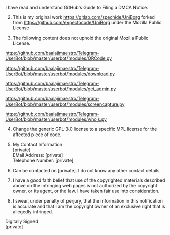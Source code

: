 I have read and understand GitHub's Guide to Filing a DMCA Notice.

2) This is my original work https://gitlab.com/spechide/UniBorg forked from https://github.com/expectocode/UniBorg under the Mozilla Public License

3) The following content does not uphold the original Mozilla Public License.

https://github.com/baalajimaestro/Telegram-UserBot/blob/master/userbot/modules/QRCode.py 

https://github.com/baalajimaestro/Telegram-UserBot/blob/master/userbot/modules/download.py

https://github.com/baalajimaestro/Telegram-UserBot/blob/master/userbot/modules/get_admin.py

https://github.com/baalajimaestro/Telegram-UserBot/blob/master/userbot/modules/screencapture.py

https://github.com/baalajimaestro/Telegram-UserBot/blob/master/userbot/modules/whois.py

4) Change the generic GPL-3.0 license to a specific MPL license for the affected piece of code.

5) My Contact Information  
    [private]  
    EMail Address: [private]  
    Telephone Number: [private]

6) Can be contacted on [private]. I do not know any other contact details.

7) I have a good faith belief that use of the copyrighted materials described above on the infringing web pages is not authorized by the copyright owner, or its agent, or the law. I have taken fair use into consideration.

8) I swear, under penalty of perjury, that the information in this notification is accurate and that I am the copyright owner of an exclusive right that is allegedly infringed.

Digitally Signed  
[private]
